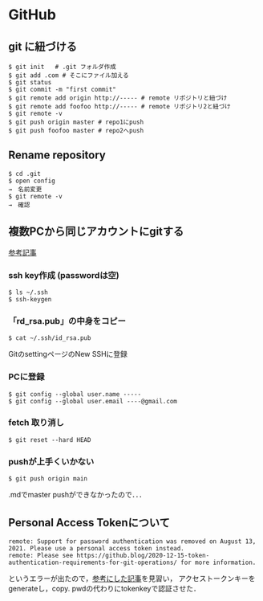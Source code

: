 # GitHub
## git に紐づける
```
$ git init   # .git フォルダ作成
$ git add .com # そこにファイル加える
$ git status
$ git commit -m "first commit"
$ git remote add origin http://----- # remote リポジトリと紐づけ
$ git remote add foofoo http://----- # remote リポジトリ2と紐づけ
$ git remote -v
$ git push origin master # repo1にpush
$ git push foofoo master # repo2へpush
```

## Rename repository
```
$ cd .git
$ open config
→　名前変更
$ git remote -v
→　確認
```

## 複数PCから同じアカウントにgitする
[参考記事](https://tips-memo.com/git-same-account)

### ssh key作成 (passwordは空)
```
$ ls ~/.ssh
$ ssh-keygen
```

### 「rd_rsa.pub」の中身をコピー
```
$ cat ~/.ssh/id_rsa.pub
```
GitのsettingページのNew SSHに登録

### PCに登録
```
$ git config --global user.name -----
$ git config --global user.email ----@gmail.com
```

### fetch 取り消し
```
$ git reset --hard HEAD
```

### pushが上手くいかない
```
$ git push origin main
```
.mdでmaster pushができなかったので．．．

## Personal Access Tokenについて
```
remote: Support for password authentication was removed on August 13, 2021. Please use a personal access token instead.
remote: Please see https://github.blog/2020-12-15-token-authentication-requirements-for-git-operations/ for more information.
```
というエラーが出たので，[参考にした記事](https://menta.sutaruhin.com/?p=3420)を見習い，
アクセストークンキーをgenerateし，copy. 
pwdの代わりにtokenkeyで認証させた．


